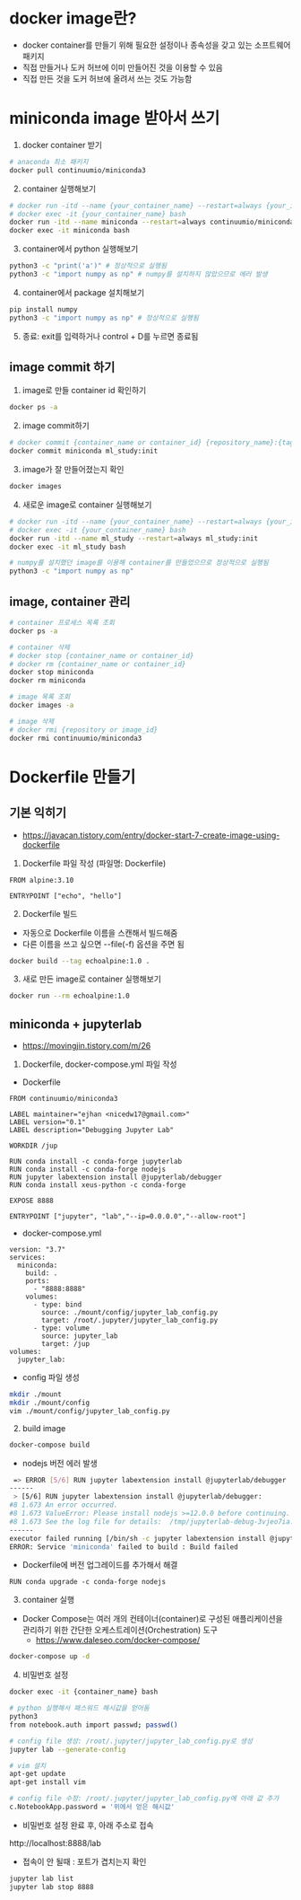 # docker image란?
- docker container를 만들기 위해 필요한 설정이나 종속성을 갖고 있는 소프트웨어 패키지
- 직접 만들거나 도커 허브에 이미 만들어진 것을 이용할 수 있음
- 직접 만든 것을 도커 허브에 올려서 쓰는 것도 가능함


# miniconda image 받아서 쓰기

1. docker container 받기

```bash
# anaconda 최소 패키지
docker pull continuumio/miniconda3
```

2. container 실행해보기

```bash
# docker run -itd --name {your_container_name} --restart=always {your_image_name}
# docker exec -it {your_container_name} bash
docker run -itd --name miniconda --restart=always continuumio/miniconda3
docker exec -it miniconda bash
```

3. container에서 python 실행해보기

```bash
python3 -c "print('a')" # 정상적으로 실행됨
python3 -c "import numpy as np" # numpy를 설치하지 않았으므로 에러 발생
```

4. container에서 package 설치해보기

```bash
pip install numpy
python3 -c "import numpy as np" # 정상적으로 실행됨
```

5. 종료: exit를 입력하거나 control + D를 누르면 종료됨


## image commit 하기

1. image로 만들 container id 확인하기 

```bash
docker ps -a
```

2. image commit하기

```bash
# docker commit {container_name or container_id} {repository_name}:{tag_name}
docker commit miniconda ml_study:init
```

3. image가 잘 만들어졌는지 확인

```bash
docker images
```

4. 새로운 image로 container 실행해보기

```bash
# docker run -itd --name {your_container_name} --restart=always {your_image_name}
# docker exec -it {your_container_name} bash
docker run -itd --name ml_study --restart=always ml_study:init
docker exec -it ml_study bash

# numpy를 설치했던 image를 이용해 container를 만들었으므로 정상적으로 실행됨
python3 -c "import numpy as np"
```


## image, container 관리

```bash
# container 프로세스 목록 조회
docker ps -a

# container 삭제
# docker stop {container_name or container_id}
# docker rm {container_name or container_id}
docker stop miniconda
docker rm miniconda

# image 목록 조회
docker images -a

# image 삭제
# docker rmi {repository or image_id}
docker rmi continuumio/miniconda3
```


# Dockerfile 만들기

## 기본 익히기

- https://javacan.tistory.com/entry/docker-start-7-create-image-using-dockerfile

1. Dockerfile 파일 작성 (파일명: Dockerfile)

```vim
FROM alpine:3.10

ENTRYPOINT ["echo", "hello"]
```

2. Dockerfile 빌드

- 자동으로 Dockerfile 이름을 스캔해서 빌드해줌
- 다른 이름을 쓰고 싶으면 --file(-f) 옵션을 주면 됨

```bash
docker build --tag echoalpine:1.0 .
```

3. 새로 만든 image로 container 실행해보기

```bash
docker run --rm echoalpine:1.0
```


## miniconda + jupyterlab

- https://movingjin.tistory.com/m/26

1. Dockerfile, docker-compose.yml 파일 작성

- Dockerfile
```vim
FROM continuumio/miniconda3

LABEL maintainer="ejhan <nicedw17@gmail.com>"
LABEL version="0.1"
LABEL description="Debugging Jupyter Lab"

WORKDIR /jup

RUN conda install -c conda-forge jupyterlab
RUN conda install -c conda-forge nodejs
RUN jupyter labextension install @jupyterlab/debugger
RUN conda install xeus-python -c conda-forge

EXPOSE 8888

ENTRYPOINT ["jupyter", "lab","--ip=0.0.0.0","--allow-root"]
```

- docker-compose.yml
```vim
version: "3.7"
services:
  miniconda:
    build: .
    ports:
      - "8888:8888"
    volumes:
      - type: bind
        source: ./mount/config/jupyter_lab_config.py
        target: /root/.jupyter/jupyter_lab_config.py
      - type: volume
        source: jupyter_lab
        target: /jup
volumes:
  jupyter_lab:
```

- config 파일 생성
```bash
mkdir ./mount
mkdir ./mount/config
vim ./mount/config/jupyter_lab_config.py
```

2. build image

```bash
docker-compose build
```

- nodejs 버전 에러 발생

```bash
 => ERROR [5/6] RUN jupyter labextension install @jupyterlab/debugger                                                      1.7s
------
 > [5/6] RUN jupyter labextension install @jupyterlab/debugger:
#8 1.673 An error occurred.
#8 1.673 ValueError: Please install nodejs >=12.0.0 before continuing. nodejs may be installed using conda or directly from the nodejs website.
#8 1.673 See the log file for details:  /tmp/jupyterlab-debug-3vjeo7ia.log
------
executor failed running [/bin/sh -c jupyter labextension install @jupyterlab/debugger]: exit code: 1
ERROR: Service 'miniconda' failed to build : Build failed
```

- Dockerfile에 버전 업그레이드를 추가해서 해결

```vim
RUN conda upgrade -c conda-forge nodejs
```

3. container 실행

- Docker Compose는 여러 개의 컨테이너(container)로 구성된 애플리케이션을 관리하기 위한 간단한 오케스트레이션(Orchestration) 도구
	+ https://www.daleseo.com/docker-compose/

```bash
docker-compose up -d
```

4. 비밀번호 설정

```bash
docker exec -it {container_name} bash

# python 실행해서 패스워드 해시값을 얻어둠
python3
from notebook.auth import passwd; passwd()

# config file 생성: /root/.jupyter/jupyter_lab_config.py로 생성
jupyter lab --generate-config

# vim 설치
apt-get update
apt-get install vim

# config file 수정: /root/.jupyter/jupyter_lab_config.py에 아래 값 추가
c.NotebookApp.password = '위에서 얻은 해시값'
```

- 비밀번호 설정 완료 후, 아래 주소로 접속

http://localhost:8888/lab

- 접속이 안 될때 : 포트가 겹치는지 확인

```bash
jupyter lab list
jupyter lab stop 8888
```

